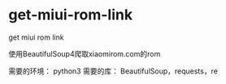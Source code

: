 # get-miui-rom-link
get miui rom link

使用BeautifulSoup4爬取xiaomirom.com的rom

需要的环境：
   python3
需要的库：
   BeautifulSoup，requests，re
